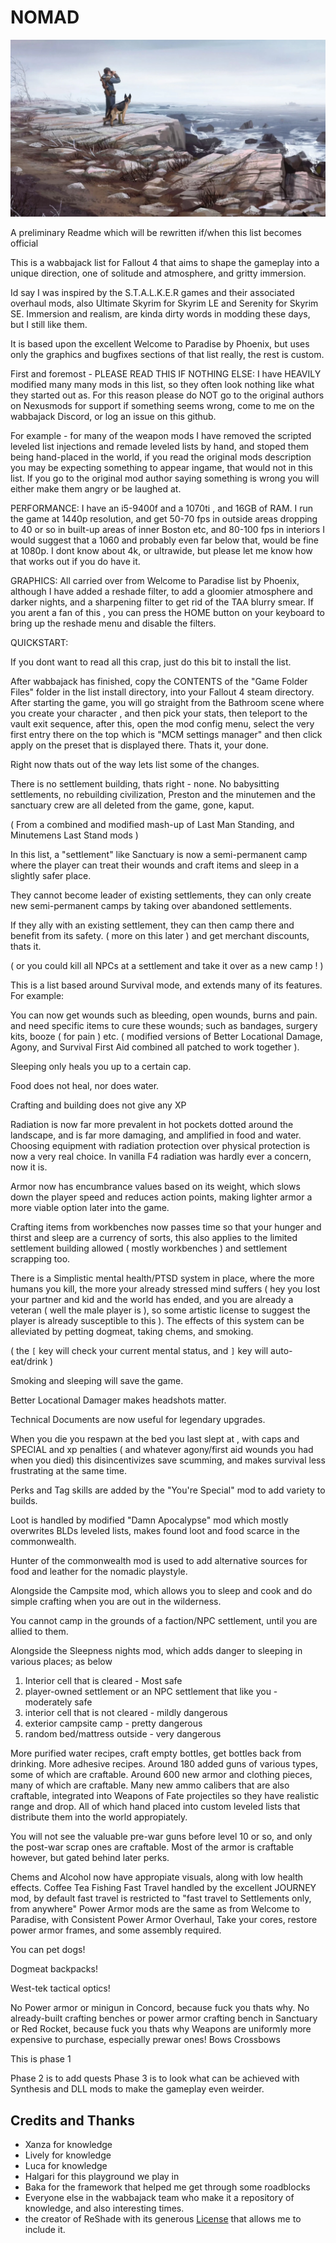 # NOMAD

![nomad-banner](Cover/nomad-banner.webp)

A preliminary Readme which will be rewritten if/when this list becomes official

This is a wabbajack list for Fallout 4 that aims to shape the gameplay into a unique direction, one of solitude and atmosphere, and gritty immersion.

Id say I was inspired by the S.T.A.L.K.E.R games and their associated overhaul mods, also Ultimate Skyrim for Skyrim LE and Serenity for Skyrim SE.
Immersion and realism, are kinda dirty words in modding these days, but I still like them.

It is based upon the excellent Welcome to Paradise by Phoenix, but uses only the graphics and bugfixes sections of that list really, the rest is custom.

First and foremost - PLEASE READ THIS IF NOTHING ELSE: I have HEAVILY modified many many mods in this list, so they often look nothing like what they started out as.
For this reason please do NOT go to the original authors on Nexusmods for support if something seems wrong, come to me on the wabbajack Discord, or log an issue on this github.

For example - for many of the weapon mods I have removed the scripted leveled list injections and remade leveled lists by hand, and stoped them being hand-placed in the world, if you read the original mods description you may be expecting something to appear ingame, that would not in this list.  If you go to the original mod author saying something is wrong you will either make them angry or be laughed at.

PERFORMANCE:
I have an i5-9400f and a 1070ti , and 16GB of RAM.
I run the game at 1440p resolution, and get 50-70 fps in outside areas dropping to 40 or so in built-up areas of inner Boston etc, and 80-100 fps in interiors
I would suggest that a 1060 and probably even far below that, would be fine at 1080p.
I dont know about 4k, or ultrawide, but please let me know how that works out if you do have it.

GRAPHICS:
All carried over from Welcome to Paradise list by Phoenix, although I have added a reshade filter, to add a gloomier atmosphere and darker nights, and a sharpening filter to get rid of the TAA blurry smear.
If you arent a fan of this , you can press the HOME button on your keyboard to bring up the reshade menu and disable the filters.


QUICKSTART:

If you dont want to read all this crap, just do this bit to install the list.

After wabbajack has finished, copy the CONTENTS of the "Game Folder Files" folder in the list install directory, into your Fallout 4 steam directory.
After starting the game, you will go straight from the Bathroom scene where you create your character , and then pick your stats, then teleport to the vault exit sequence, after this, open the mod config menu, select the very first entry there on the top which is "MCM settings manager" and then click apply on the preset that is displayed there.
Thats it, your done.


Right now thats out of the way lets list some of the changes.

There is no settlement building, thats right - none.
No babysitting settlements, no rebuilding civilization, Preston and the minutemen and the sanctuary crew are all deleted from the game, gone, kaput.

( From a combined and modified mash-up of Last Man Standing, and Minutemens Last Stand mods )

In this list, a "settlement" like Sanctuary is now a semi-permanent camp where the player can treat their wounds and craft items and sleep in a slightly safer place.

They cannot become leader of existing settlements, they can only create new semi-permanent camps by taking over abandoned settlements.

If they ally with an existing settlement, they can then camp there and benefit from its safety. ( more on this later ) and get merchant discounts, thats it.

( or you could kill all NPCs at a settlement and take it over as a new camp ! )

This is a list based around Survival mode, and extends many of its features.
For example:

You can now get wounds such as bleeding, open wounds, burns and pain. and need specific items to cure these wounds; such as bandages, surgery kits, booze ( for pain ) etc.
( modified versions of Better Locational Damage, Agony, and Survival First Aid combined all patched to work together ).

Sleeping only heals you up to a certain cap. 

Food does not heal, nor does water.

Crafting and building does not give any XP

Radiation is now far more prevalent in hot pockets dotted around the landscape, and is far more damaging, and amplified in food and water.
Choosing equipment with radiation protection over physical protection is now a very real choice.
In vanilla F4 radiation was hardly ever a concern, now it is.

Armor now has encumbrance values based on its weight, which slows down the player speed and reduces action points, making lighter armor a more viable option later into the game.

Crafting items from workbenches now passes time so that your hunger and thirst and sleep are a currency of sorts, this also applies to the limited settlement building allowed ( mostly workbenches ) and settlement scrapping too.

There is a Simplistic mental health/PTSD system in place, where the more humans you kill, the more your already stressed mind suffers ( hey you lost your partner and kid and the world has ended, and you are already a veteran ( well the male player is ), so some artistic license to suggest the player is already susceptible to this ).
The effects of this system can be alleviated by petting dogmeat, taking chems, and smoking.

( the `[` key will check your current mental status, and `]` key will auto-eat/drink )

Smoking and sleeping will save the game.

Better Locational Damager makes headshots matter.

Technical Documents are now useful for legendary upgrades.

When you die you respawn at the bed you last slept at , with caps and SPECIAL and xp penalties ( and whatever agony/first aid wounds you had when you died)
this disincentivizes save scumming, and makes survival less frustrating at the same time.

Perks and Tag skills are added by the "You're Special" mod to add variety to builds.

Loot is handled by modified "Damn Apocalypse" mod which mostly overwrites BLDs leveled lists, makes found loot and food scarce in the commonwealth.

Hunter of the commonwealth mod is used to add alternative sources for food and leather for the nomadic playstyle.

Alongside the Campsite mod, which allows you to sleep and cook and do simple crafting when you are out in the wilderness.

You cannot camp in the grounds of a faction/NPC settlement, until you are allied to them.

Alongside the Sleepness nights mod, which adds danger to sleeping in various places; as below

1. Interior cell that is cleared - Most safe
2. player-owned settlement or an NPC settlement that like you - moderately safe
3. interior cell that is not cleared - mildly dangerous
4. exterior campsite camp - pretty dangerous
5. random bed/mattress outside - very dangerous

More purified water recipes, craft empty bottles, get bottles back from drinking. More adhesive recipes.
Around 180 added guns of various types, some of which are craftable.
Around 600 new armor and clothing pieces, many of which are craftable.
Many new ammo calibers that are also craftable, integrated into Weapons of Fate projectiles so they have realistic range and drop.
All of which hand placed into custom leveled lists that distribute them into the world appropiately.

You will not see the valuable pre-war guns before level 10 or so, and only the post-war scrap ones are craftable.
Most of the armor is craftable however, but gated behind later perks.


Chems and Alcohol now have appropiate visuals, along with low health effects.
Coffee
Tea
Fishing
Fast Travel handled by the excellent JOURNEY mod, by default fast travel is restricted to "fast travel to Settlements only, from anywhere"
Power Armor mods are the same as from Welcome to Paradise, with Consistent Power Armor Overhaul, Take your cores, restore power armor frames, and some assembly required.

You can pet dogs!

Dogmeat backpacks!

West-tek tactical optics!

No Power armor or minigun in Concord, because fuck you thats why.
No already-built crafting benches or power armor crafting bench in Sanctuary or Red Rocket, because fuck you thats why
Weapons are uniformly more expensive to purchase, especially prewar ones!
Bows
Crossbows


This is phase 1

Phase 2 is to add quests
Phase 3 is to look what can be achieved with Synthesis and DLL mods to make the gameplay even weirder.

## Credits and Thanks

- Xanza for knowledge
- Lively for knowledge
- Luca for knowledge
- Halgari for this playground we play in
- Baka for the framework that helped me get through some roadblocks
- Everyone else in the wabbajack team who make it a repository of knowledge, and also interesting times.
- the creator of ReShade with its generous [License](Reshade/RESHADELICENSE.md) that allows me to include it.
